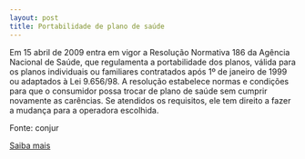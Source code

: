 ```yaml
---
layout: post
title: Portabilidade de plano de saúde
---
```

<p>Em 15 abril de 2009 entra em vigor a Resolução Normativa 186 da Agência Nacional de Saúde, que regulamenta a portabilidade dos planos, válida para os planos individuais ou familiares contratados após 1º de janeiro de 1999 ou adaptados à Lei 9.656/98. A resolução estabelece normas e condições para que o consumidor possa trocar de plano de saúde sem cumprir novamente as carências. Se atendidos os requisitos, ele tem direito a fazer a mudança para a operadora escolhida.</p><p>Fonte: conjur</p><p><a href="http://www.conjur.com.br/2009-mar-07/consumidor-preparar-portabilidade-planos-saude" target="_blank">Saiba mais </a></p>
